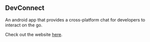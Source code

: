 ## DevConnect
An android app that provides a cross-platform chat for developers to interact on the go.

Check out the website [here](https://admiring-snyder-dead31.netlify.com/).

